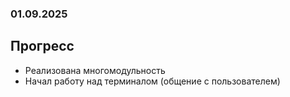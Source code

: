 ### 01.09.2025

## Прогресс

- Реализована многомодульность
- Начал работу над терминалом (общение с пользователем)
